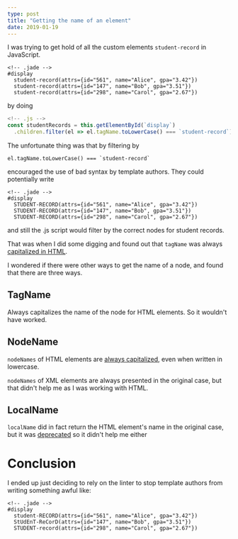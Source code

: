 ```yaml
---
type: post
title: "Getting the name of an element"
date: 2019-01-19
---
```


I was trying to get hold of all the custom elements `student-record` in JavaScript.
```
<!-- .jade -->
#display
  student-record(attrs={id="561", name="Alice", gpa="3.42"})
  student-record(attrs={id="147", name="Bob", gpa="3.51"})
  student-record(attrs={id="298", name="Carol", gpa="2.67"})
```
by doing
```js
<!-- .js -->
const studentRecords = this.getElementById(`display`)
  .children.filter(el => el.tagName.toLowerCase() === `student-record`);
```

The unfortunate thing was that by filtering by
```
el.tagName.toLowerCase() === `student-record`
```

encouraged the use of bad syntax by template authors.
They could potentially write

```
<!-- .jade -->
#display
  STUDENT-RECORD(attrs={id="561", name="Alice", gpa="3.42"})
  STUDENT-RECORD(attrs={id="147", name="Bob", gpa="3.51"})
  STUDENT-RECORD(attrs={id="298", name="Carol", gpa="2.67"})
```

and still the .js script would filter by the correct nodes
for student records.

That was when I did some digging and found out that `tagName`
was always [capitalized in HTML](https://stackoverflow.com/questions/27223756/is-element-tagname-always-uppercase).

I wondered if there were other ways to get the name of a node,
and found that there are three ways.

## TagName

Always capitalizes the name of the node for HTML elements.
So it wouldn't have worked.

## NodeName

`nodeNames` of HTML elements are
[always capitalized](https://johnresig.com/blog/nodename-case-sensitivity/),
even when written in lowercase.

`nodeNames` of XML elements are always presented in the
original case, but that didn't help me as I was working with HTML.

## LocalName

`localName` did in fact return the HTML element's name in
the original case, but it was [deprecated](https://developer.mozilla.org/en-US/docs/Web/API/Node/localName) so it didn't help me either

# Conclusion

I ended up just deciding to rely on the linter to stop
template authors from writing something awful like:

```
<!-- .jade -->
#display
  student-RECORD(attrs={id="561", name="Alice", gpa="3.42"})
  StUdEnT-ReCorD(attrs={id="147", name="Bob", gpa="3.51"})
  STUDENT-record(attrs={id="298", name="Carol", gpa="2.67"})
```
